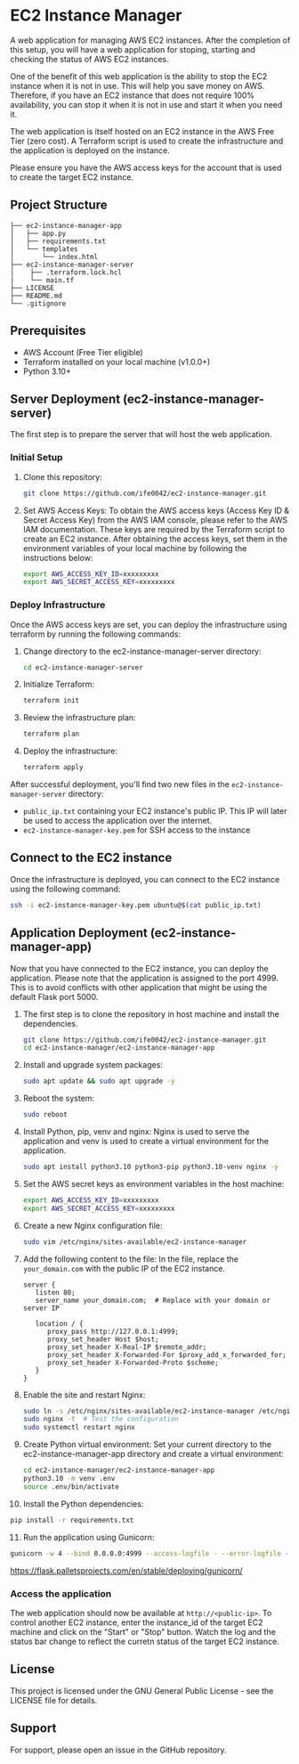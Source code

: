 # EC2 Instance Manager

A web application for managing AWS EC2 instances.
After the completion of this setup, you will have a web application for stoping, starting and checking the status of AWS EC2 instances.

One of the benefit of this web application is the ability to stop the EC2 instance when it is not in use. This will help you save money on AWS. Therefore, if you have an EC2 instance that does not require 100% availability, you can stop it when it is not in use and start it when you need it.

The web application is itself hosted on an EC2 instance in the AWS Free Tier (zero cost). A Terraform script is used to create the infrastructure and the application is deployed on the instance.

Please ensure you have the AWS access keys for the account that is used to create the target EC2 instance.


## Project Structure

``` text
├── ec2-instance-manager-app
│   ├── app.py
│   ├── requirements.txt
│   └── templates
│       └── index.html
├── ec2-instance-manager-server
│    ├── .terraform.lock.hcl
|    └── main.tf
├── LICENSE
├── README.md
└── .gitignore
```

## Prerequisites

- AWS Account (Free Tier eligible)
- Terraform installed on your local machine (v1.0.0+)
- Python 3.10+

## Server Deployment (ec2-instance-manager-server)
The first step is to prepare the server that will host the web application.

### Initial Setup

1. Clone this repository:
   ```bash
   git clone https://github.com/ife0042/ec2-instance-manager.git
   ```

2. Set AWS Access Keys:
To obtain the AWS access keys (Access Key ID & Secret Access Key) from the AWS IAM console, please refer to the AWS IAM documentation. These keys are required by the Terraform script to create an EC2 instance.
After obtaining the access keys, set them in the environment variables of your local machine by following the instructions below:
   ```bash
   export AWS_ACCESS_KEY_ID=xxxxxxxxx
   export AWS_SECRET_ACCESS_KEY=xxxxxxxxx
   ```

### Deploy Infrastructure
Once the AWS access keys are set, you can deploy the infrastructure using terraform by running the following commands:
1. Change directory to the ec2-instance-manager-server directory:
   ```bash
   cd ec2-instance-manager-server
   ```

2. Initialize Terraform:
   ```bash
   terraform init
   ```

3. Review the infrastructure plan:
   ```bash
   terraform plan
   ```

4. Deploy the infrastructure:
   ```bash
   terraform apply
   ```

After successful deployment, you'll find two new files in the `ec2-instance-manager-server` directory:
- `public_ip.txt` containing your EC2 instance's public IP. This IP will later be used to access the application over the internet.
- `ec2-instance-manager-key.pem` for SSH access to the instance

## Connect to the EC2 instance

Once the infrastructure is deployed, you can connect to the EC2 instance using the following command:
   ```bash
   ssh -i ec2-instance-manager-key.pem ubuntu@$(cat public_ip.txt)
   ```

## Application Deployment (ec2-instance-manager-app)
Now that you have connected to the EC2 instance, you can deploy the application.
Please note that the application is assigned to the port 4999. This is to avoid conflicts with other application that might be using the default Flask port 5000.

1. The first step is to clone the repository in host machine and install the dependencies.
   ```bash
   git clone https://github.com/ife0042/ec2-instance-manager.git
   cd ec2-instance-manager/ec2-instance-manager-app
   ```

2. Install and upgrade system packages:
   ```bash
   sudo apt update && sudo apt upgrade -y
   ```

3. Reboot the system:
   ```bash
   sudo reboot
   ```

4. Install Python, pip, venv and nginx:
Nginx is used to serve the application and venv is used to create a virtual environment for the application.
   ```bash
   sudo apt install python3.10 python3-pip python3.10-venv nginx -y
   ```

5. Set the AWS secret keys as environment variables in the host machine:
   ```bash
   export AWS_ACCESS_KEY_ID=xxxxxxxxx
   export AWS_SECRET_ACCESS_KEY=xxxxxxxxx
   ```

<!-- 8. UFW (Ubuntu Firewall): Allow traffic on port 4999:
   ```bash
   sudo ufw allow 4999
   ``` -->
   <!-- sudo apt install gunicorn -->

6. Create a new Nginx configuration file:
   ```bash
   sudo vim /etc/nginx/sites-available/ec2-instance-manager
   ```

7. Add the following content to the file:
In the file, replace the `your_domain.com` with the public IP of the EC2 instance.
   ```
   server {
      listen 80;
      server_name your_domain.com;  # Replace with your domain or server IP

      location / {
         proxy_pass http://127.0.0.1:4999;
         proxy_set_header Host $host;
         proxy_set_header X-Real-IP $remote_addr;
         proxy_set_header X-Forwarded-For $proxy_add_x_forwarded_for;
         proxy_set_header X-Forwarded-Proto $scheme;
      }
   }
   ```

8. Enable the site and restart Nginx:
   ```bash
   sudo ln -s /etc/nginx/sites-available/ec2-instance-manager /etc/nginx/sites-enabled
   sudo nginx -t  # Test the configuration
   sudo systemctl restart nginx
   ```

9. Create Python virtual environment:
Set your current directory to the ec2-instance-manager-app directory and create a virtual environment:
   ```bash
   cd ec2-instance-manager/ec2-instance-manager-app
   python3.10 -m venv .env
   source .env/bin/activate
   ```

10. Install the Python dependencies:
   ```bash
   pip install -r requirements.txt
   ```

11. Run the application using Gunicorn:
   ```bash
   gunicorn -w 4 --bind 0.0.0.0:4999 --access-logfile - --error-logfile - app:app
   ```
https://flask.palletsprojects.com/en/stable/deploying/gunicorn/


### Access the application
The web application should now be available at `http://<public-ip>`.
To control another EC2 instance, enter the instance_id of the target EC2 machine and click on the "Start" or "Stop" button. Watch the log and the status bar change to reflect the curretn status of the target EC2 instance.


## License

This project is licensed under the GNU General Public License - see the LICENSE file for details.

## Support

For support, please open an issue in the GitHub repository.
